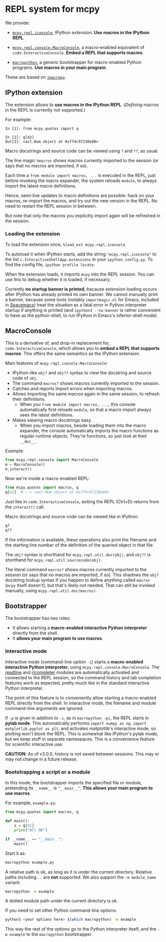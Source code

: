 # REPL system for mcpy

We provide:

- [``mcpy.repl.iconsole``](#ipython-extension), IPython extension. **Use macros in the IPython REPL**.

- [``mcpy.repl.console.MacroConsole``](#macroconsole), a macro-enabled equivalent of ``code.InteractiveConsole``. **Embed a REPL that supports macros**.

- [``macropython``](#bootstrapper), a generic bootstrapper for macro-enabled Python programs. **Use macros in your main program**.

These are based on [`imacropy`](https://github.com/Technologicat/imacropy).


## IPython extension

The extension allows to **use macros in the IPython REPL**. (*Defining* macros in the REPL is currently not supported.)

For example:

```ipython
In [1]: from mcpy.quotes import q

In [2]: q[42]
Out[2]: <ast.Num object at 0x7f4c97230e80>
```

Macro docstrings and source code can be viewed using ``?`` and ``??``, as usual.

The line magic `%macros` shows macros currently imported to the session (or says that no macros are imported, if so).

Each time a ``from module import macros, ...`` is executed in the REPL, just before invoking the macro expander, the system reloads ``module``, to always import the latest macro definitions.

Hence, semi-live updates to macro definitions are possible: hack on your macros, re-import the macros, and try out the new version in the REPL. No need to restart the REPL session in between.

But note that only the macros you explicitly import again will be refreshed in the session.


### Loading the extension

To load the extension once, ``%load_ext mcpy.repl.iconsole``.

To autoload it when IPython starts, add the string ``"mcpy.repl.iconsole"`` to the list ``c.InteractiveShellApp.extensions`` in your ``ipython_config.py``. To find the config file, ``ipython profile locate``.

When the extension loads, it imports ``mcpy`` into the REPL session. You can use this to debug whether it is loaded, if necessary.

Currently **no startup banner is printed**, because extension loading occurs after IPython has already printed its own banner. We cannot manually print a banner, because some tools (notably ``importmagic.el`` for Emacs, included in [Spacemacs](http://spacemacs.org/)) treat the situation as a fatal error in Python interpreter startup if anything is printed (and ``ipython3 --no-banner`` is rather convenient to have as the python-shell, to run IPython in Emacs's inferior-shell mode).


## MacroConsole

This is a derivative of, and drop-in replacement for, ``code.InteractiveConsole``, which allows you to **embed a REPL that supports macros**. This offers the same semantics as the IPython extension.

Main features of `mcpy.repl.console.MacroConsole`:

 - IPython-like `obj?` and `obj??` syntax to view the docstring and source code of `obj`.
 - The command `macros?` shows macros currently imported to the session.
 - Catches and reports import errors when importing macros.
 - Allows importing the same macros again in the same session, to refresh their definitions.
   - When you `from module import macros, ...`, this console automatically first reloads `module`, so that a macro import always sees the latest definitions.
 - Makes viewing macro docstrings easy.
   - When you import macros, beside loading them into the macro expander, the console automatically imports the macro functions as regular runtime objects. They're functions, so just look at their `__doc__`.

Example:

```python
from mcpy.repl.console import MacroConsole
m = MacroConsole()
m.interact()
```

Now we're inside a macro-enabled REPL:

```python
from mcpy.quotes import macros, q
q[42]  # --> <ast.Num object at 0x7f4c97230e80>
```

Just like in `code.InteractiveConsole`, exiting the REPL (Ctrl+D) returns from the `interact()` call.

Macro docstrings and source code can be viewed like in IPython:

```python
q?
q??
```

If the information is available, these operations also print the filename and the starting line number of the definition of the queried object in that file.

The ``obj?`` syntax is shorthand for ``mcpy.repl.util.doc(obj)``, and ``obj??`` is shorthand for ``mcpy.repl.util.sourcecode(obj)``.

The literal command `macros?` shows macros currently imported to the session (or says that no macros are imported, if so). This shadows the `obj?` docstring lookup syntax if you happen to define anything called `macros` (`mcpy` itself doesn't), but that's likely not needed. That can still be invoked manually, using `mcpy.repl.util.doc(macros)`.


## Bootstrapper

The bootstrapper has two roles:

 - It allows starting a **macro-enabled interactive Python interpreter** directly from the shell.
 - It **allows your main program to use macros**.


### Interactive mode

Interactive mode (command-line option `-i`) starts a **macro-enabled interactive Python interpreter**, using `mcpy.repl.console.MacroConsole`. The [readline](https://docs.python.org/3/library/readline.html) and [rlcompleter](https://docs.python.org/3/library/rlcompleter.html) modules are automatically activated and connected to the REPL session, so the command history and tab completion features work as expected, pretty much like in the standard interactive Python interpreter.

The point of this feature is to conveniently allow starting a macro-enabled REPL directly from the shell. In interactive mode, the filename and module command-line arguments are ignored.

If `-p` is given in addition to `-i`, as in `macropython -pi`, the REPL starts in **pylab mode**. This automatically performs `import numpy as np`, `import matplotlib.pyplot as plt`, and activates matplotlib's interactive mode, so plotting won't block the REPL. This is somewhat like IPython's pylab mode, but we keep stuff in separate namespaces. This is a convenience feature for scientific interactive use.

**CAUTION**: As of v3.0.0, history is not saved between sessions. This may or may not change in a future release.


### Bootstrapping a script or a module

In this mode, the bootstrapper imports the specified file or module, pretending its ``__name__`` is ``"__main__"``. **This allows your main program to use macros**.

For example, ``example.py``:

```python
from mcpy.quotes import macros, q

def main():
    x = q[42]
    print("All OK")

if __name__ == "__main__":
    main()
```

Start it as:

```bash
macropython example.py
```

A relative path is ok, as long as it is under the current directory. Relative paths including ``..`` are **not** supported. We also support the ``-m module_name`` variant:

```bash
macropython -m example
```

A dotted module path under the current directory is ok.

If you need to set other Python command-line options:

```bash
python3 <your options here> $(which macropython) -m example
```

This way the rest of the options go to the Python interpreter itself, and the ``-m example`` to the ``macropython`` bootstrapper.

